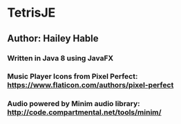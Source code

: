 # TetrisJE

## Author: Hailey Hable

### Written in Java 8 using JavaFX
### Music Player Icons from Pixel Perfect: https://www.flaticon.com/authors/pixel-perfect
### Audio powered by Minim audio library: http://code.compartmental.net/tools/minim/